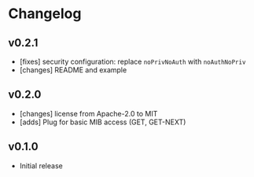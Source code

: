 # Changelog

## v0.2.1

* [fixes] security configuration: replace `noPrivNoAuth` with `noAuthNoPriv`
* [changes] README and example
## v0.2.0

* [changes] license from Apache-2.0 to MIT
* [adds] Plug for basic MIB access (GET, GET-NEXT)

## v0.1.0

* Initial release
